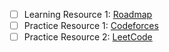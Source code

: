 - [ ] Learning Resource 1: [Roadmap](https://roadmap.sh/datastructures-and-algorithms)
- [ ] Practice Resource 1: [Codeforces](https://codeforces.com/problemset)
- [ ] Practice Resource 2: [LeetCode](https://leetcode.com/problemset/)
